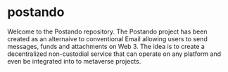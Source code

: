 # postando
Welcome to the Postando repository. The Postando project has been created as an alternaive to conventional Email allowing users to send messages, funds and attachments on Web 3. The idea is to create a decentralized non-custodial service that can operate on any platform and even be integrated into to metaverse projects. 

